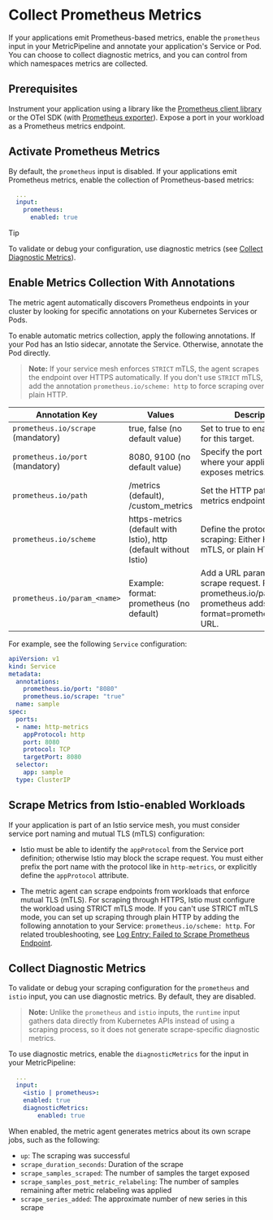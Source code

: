 # Collect Prometheus Metrics

If your applications emit Prometheus-based metrics, enable the `prometheus` input in your MetricPipeline and annotate your application's Service or Pod. You can choose to collect diagnostic metrics, and you can control from which namespaces metrics are collected.

## Prerequisites

Instrument your application using a library like the [Prometheus client library](https://prometheus.io/docs/instrumenting/clientlibs/) or the OTel SDK (with [Prometheus exporter](https://opentelemetry.io/docs/specs/otel/metrics/sdk_exporters/prometheus/)). Expose a port in your workload as a Prometheus metrics endpoint.

## Activate Prometheus Metrics

By default, the `prometheus` input is disabled. If your applications emit Prometheus metrics, enable the collection of Prometheus-based metrics:

```yaml
  ...
  input:
    prometheus:
      enabled: true
```

> [!TIP]
> To validate or debug your configuration, use diagnostic metrics (see [Collect Diagnostic Metrics](#collect-diagnostic-metrics)).

## Enable Metrics Collection With Annotations

The metric agent automatically discovers Prometheus endpoints in your cluster by looking for specific annotations on your Kubernetes Services or Pods.

To enable automatic metrics collection, apply the following annotations. If your Pod has an Istio sidecar, annotate the Service. Otherwise, annotate the Pod directly.

> **Note:** If your service mesh enforces `STRICT` mTLS, the agent scrapes the endpoint over HTTPS automatically. If you don't use `STRICT` mTLS, add the annotation `prometheus.io/scheme: http` to force scraping over plain HTTP.

| Annotation Key                   | Values                                                           | Description                                                                                                                        |
|----------------------------------|------------------------------------------------------------------|------------------------------------------------------------------------------------------------------------------------------------|
| `prometheus.io/scrape` (mandatory) | true, false (no default value)                                   | Set to true to enable scraping for this target.                                                                                    |
| `prometheus.io/port` (mandatory)   | 8080, 9100 (no default value)                                    | Specify the port on the Pod where your application exposes metrics.                                                                |
| `prometheus.io/path`               | /metrics (default), /custom_metrics                              | Set the HTTP path for the metrics endpoint.                                                                                        |
| `prometheus.io/scheme`             | https-metrics (default with Istio), http (default without Istio) | Define the protocol for scraping: Either HTTPS with mTLS, or plain HTTP.                                                           |
| `prometheus.io/param_<name>`       | Example: format: prometheus (no default)                         | Add a URL parameter to the scrape request. For example, prometheus.io/param_format: prometheus adds ?format=prometheus to the URL. |

For example, see the following `Service` configuration:

```yaml
apiVersion: v1
kind: Service
metadata:
  annotations:
    prometheus.io/port: "8080"
    prometheus.io/scrape: "true"
  name: sample
spec:
  ports:
  - name: http-metrics
    appProtocol: http
    port: 8080
    protocol: TCP
    targetPort: 8080
  selector:
    app: sample
  type: ClusterIP
```

## Scrape Metrics from Istio-enabled Workloads

If your application is part of an Istio service mesh, you must consider service port naming and mutual TLS (mTLS) configuration:

- Istio must be able to identify the `appProtocol` from the Service port definition; otherwise Istio may block the scrape request.
  You must either prefix the port name with the protocol like in `http-metrics`, or explicitly define the `appProtocol` attribute.

- The metric agent can scrape endpoints from workloads that enforce mutual TLS (mTLS). For scraping through HTTPS, Istio must configure the workload using STRICT mTLS mode.
  If you can't use STRICT mTLS mode, you can set up scraping through plain HTTP by adding the following annotation to your Service: `prometheus.io/scheme: http`. For related troubleshooting, see [Log Entry: Failed to Scrape Prometheus Endpoint](../troubleshooting.md#metricpipeline-failed-to-scrape-prometheus-endpoint).

## Collect Diagnostic Metrics
<!-- identical section for Prometheus and Istio docs -->
To validate or debug your scraping configuration for the `prometheus` and `istio` input, you can use diagnostic metrics. By default, they are disabled.

> **Note:** Unlike the `prometheus` and `istio` inputs, the `runtime`  input gathers data directly from Kubernetes APIs instead of using a scraping process, so it does not generate scrape-specific diagnostic metrics.

To use diagnostic metrics, enable the `diagnosticMetrics` for the input in your MetricPipeline:

```yaml
  ...
  input:
    <istio | prometheus>:
    enabled: true
    diagnosticMetrics:
        enabled: true
```

When enabled, the metric agent generates metrics about its own scrape jobs, such as the following:

- `up`: The scraping was successful
- `scrape_duration_seconds`: Duration of the scrape
- `scrape_samples_scraped`: The number of samples the target exposed
- `scrape_samples_post_metric_relabeling`: The number of samples remaining after metric relabeling was applied
- `scrape_series_added`: The approximate number of new series in this scrape
